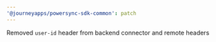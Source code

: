 ```yaml
---
'@journeyapps/powersync-sdk-common': patch
---
```


Removed `user-id` header from backend connector and remote headers
